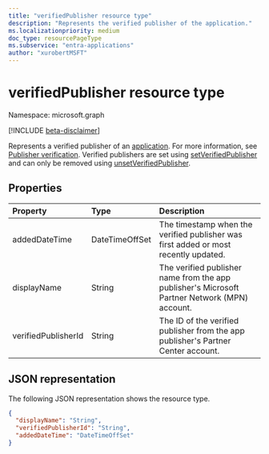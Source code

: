 ```yaml
---
title: "verifiedPublisher resource type"
description: "Represents the verified publisher of the application."
ms.localizationpriority: medium
doc_type: resourcePageType
ms.subservice: "entra-applications"
author: "xurobertMSFT"
---
```


# verifiedPublisher resource type

Namespace: microsoft.graph

[!INCLUDE [beta-disclaimer](../../includes/beta-disclaimer.md)]

Represents a verified publisher of an [application](application.md). For more information, see [Publisher verification](/azure/active-directory/develop/publisher-verification-overview). Verified publishers are set using [setVerifiedPublisher](../api/application-setverifiedpublisher.md) and can only be removed using [unsetVerifiedPublisher](../api/application-unsetverifiedpublisher.md).

## Properties

| Property | Type | Description |
|:---------------|:--------|:----------|
|addedDateTime|DateTimeOffSet| The timestamp when the verified publisher was first added or most recently updated. |
|displayName|String|The verified publisher name from the app publisher's Microsoft Partner Network (MPN) account.|
|verifiedPublisherId|String| The ID of the verified publisher from the app publisher's Partner Center account. |


## JSON representation
The following JSON representation shows the resource type.

<!-- {
  "blockType": "resource",
  "optionalProperties": [

  ],
  "@odata.type": "microsoft.graph.verifiedPublisher"
}-->

```json
{
  "displayName": "String",
  "verifiedPublisherId": "String",
  "addedDateTime": "DateTimeOffSet"
}
```


<!-- uuid: e9aa37e1-f0b7-4201-a6b2-d26ce091dff6
2020-09-09 20:42:32 UTC -->
<!--
{
  "type": "#page.annotation",
  "description": "verifiedPublisher resource",
  "keywords": "",
  "section": "documentation",
  "tocPath": "",
  "suppressions": []
}
-->
